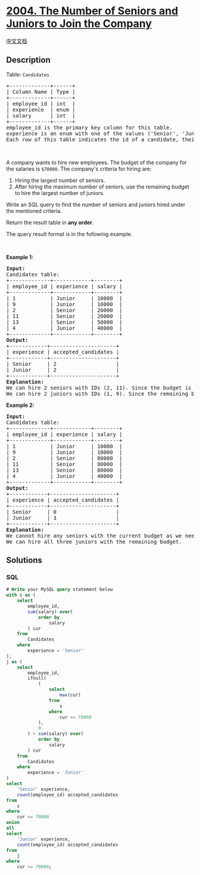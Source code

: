 # [2004. The Number of Seniors and Juniors to Join the Company](https://leetcode.com/problems/the-number-of-seniors-and-juniors-to-join-the-company)

[中文文档](/solution/2000-2099/2004.The%20Number%20of%20Seniors%20and%20Juniors%20to%20Join%20the%20Company/README.md)

## Description

<p>Table: <code>Candidates</code></p>

<pre>
+-------------+------+
| Column Name | Type |
+-------------+------+
| employee_id | int  |
| experience  | enum |
| salary      | int  |
+-------------+------+
employee_id is the primary key column for this table.
experience is an enum with one of the values (&#39;Senior&#39;, &#39;Junior&#39;).
Each row of this table indicates the id of a candidate, their monthly salary, and their experience.
</pre>

<p>&nbsp;</p>

<p>A company wants to hire new employees. The budget of the company for the salaries is <code>$70000</code>. The company&#39;s criteria for hiring are:</p>

<ol>
	<li>Hiring the largest number of seniors.</li>
	<li>After hiring the maximum number of seniors, use the remaining budget to hire the largest number of juniors.</li>
</ol>

<p>Write an SQL query to find the number of seniors and juniors hired under the mentioned criteria.</p>

<p>Return the result table in <strong>any order</strong>.</p>

<p>The query result format is in the following example.</p>

<p>&nbsp;</p>
<p><strong class="example">Example 1:</strong></p>

<pre>
<strong>Input:</strong> 
Candidates table:
+-------------+------------+--------+
| employee_id | experience | salary |
+-------------+------------+--------+
| 1           | Junior     | 10000  |
| 9           | Junior     | 10000  |
| 2           | Senior     | 20000  |
| 11          | Senior     | 20000  |
| 13          | Senior     | 50000  |
| 4           | Junior     | 40000  |
+-------------+------------+--------+
<strong>Output:</strong> 
+------------+---------------------+
| experience | accepted_candidates |
+------------+---------------------+
| Senior     | 2                   |
| Junior     | 2                   |
+------------+---------------------+
<strong>Explanation:</strong> 
We can hire 2 seniors with IDs (2, 11). Since the budget is $70000 and the sum of their salaries is $40000, we still have $30000 but they are not enough to hire the senior candidate with ID 13.
We can hire 2 juniors with IDs (1, 9). Since the remaining budget is $30000 and the sum of their salaries is $20000, we still have $10000 but they are not enough to hire the junior candidate with ID 4.
</pre>

<p><strong class="example">Example 2:</strong></p>

<pre>
<strong>Input:</strong> 
Candidates table:
+-------------+------------+--------+
| employee_id | experience | salary |
+-------------+------------+--------+
| 1           | Junior     | 10000  |
| 9           | Junior     | 10000  |
| 2           | Senior     | 80000  |
| 11          | Senior     | 80000  |
| 13          | Senior     | 80000  |
| 4           | Junior     | 40000  |
+-------------+------------+--------+
<strong>Output:</strong> 
+------------+---------------------+
| experience | accepted_candidates |
+------------+---------------------+
| Senior     | 0                   |
| Junior     | 3                   |
+------------+---------------------+
<strong>Explanation:</strong> 
We cannot hire any seniors with the current budget as we need at least $80000 to hire one senior.
We can hire all three juniors with the remaining budget.
</pre>

## Solutions

<!-- tabs:start -->

### **SQL**

```sql
# Write your MySQL query statement below
with s as (
    select
        employee_id,
        sum(salary) over(
            order by
                salary
        ) cur
    from
        Candidates
    where
        experience = 'Senior'
),
j as (
    select
        employee_id,
        ifnull(
            (
                select
                    max(cur)
                from
                    s
                where
                    cur <= 70000
            ),
            0
        ) + sum(salary) over(
            order by
                salary
        ) cur
    from
        Candidates
    where
        experience = 'Junior'
)
select
    'Senior' experience,
    count(employee_id) accepted_candidates
from
    s
where
    cur <= 70000
union
all
select
    'Junior' experience,
    count(employee_id) accepted_candidates
from
    j
where
    cur <= 70000;
```

<!-- tabs:end -->
